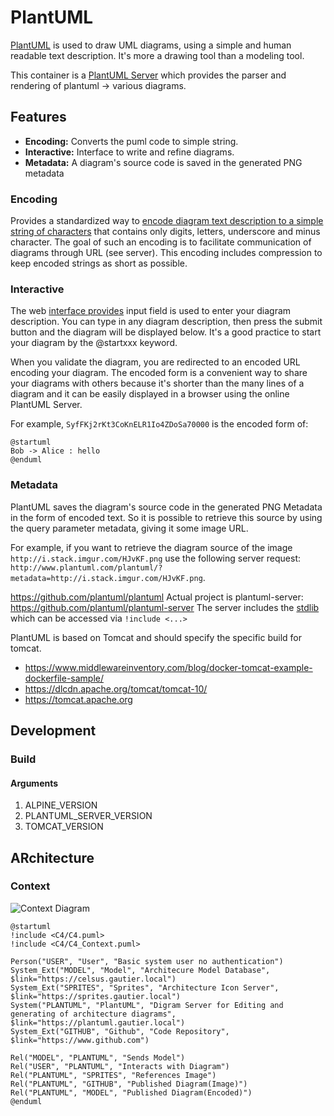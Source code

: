 # PlantUML

[PlantUML](https://plantuml.com) is used to draw UML diagrams, using a simple and human readable text description. It's more a drawing tool than a modeling tool.

This container is a [PlantUML Server](https://github.com/plantuml/plantuml-server) which provides the parser and rendering of plantuml -> various diagrams.

## Features

- **Encoding:** Converts the puml code to simple string.
- **Interactive:** Interface to write and refine diagrams.
- **Metadata:** A diagram's source code is saved in the generated PNG metadata 


### Encoding

Provides a standardized way to [encode diagram text description to a simple string of characters](https://plantuml.com/text-encoding) that contains only digits, letters, underscore and minus character. The goal of such an encoding is to facilitate communication of diagrams through URL (see server). This encoding includes compression to keep encoded strings as short as possible.

### Interactive

The web [interface provides](https://plantuml.com/server) input field is used to enter your diagram description. You can type in any diagram description, then press the submit button and the diagram will be displayed below. It's a good practice to start your diagram by the @startxxx keyword.

When you validate the diagram, you are redirected to an encoded URL encoding your diagram. The encoded form is a convenient way to share your diagrams with others because it's shorter than the many lines of a diagram and it can be easily displayed in a browser using the online PlantUML Server.

For example, `SyfFKj2rKt3CoKnELR1Io4ZDoSa70000` is the encoded form of:
```
@startuml
Bob -> Alice : hello
@enduml
```

### Metadata

PlantUML saves the diagram's source code in the generated PNG Metadata in the form of encoded text. So it is possible to retrieve this source by using the query parameter metadata, giving it some image URL.

For example, if you want to retrieve the diagram source of the image `http://i.stack.imgur.com/HJvKF.png` use the following server request: `http://www.plantuml.com/plantuml/?metadata=http://i.stack.imgur.com/HJvKF.png`.



https://github.com/plantuml/plantuml
Actual project is plantuml-server: https://github.com/plantuml/plantuml-server
The server includes the [stdlib](https://github.com/plantuml/plantuml-stdlib) which can be accessed via `!include <...>`  

PlantUML is based on Tomcat and should specify the specific build for tomcat.
- https://www.middlewareinventory.com/blog/docker-tomcat-example-dockerfile-sample/
- https://dlcdn.apache.org/tomcat/tomcat-10/
- https://tomcat.apache.org

## Development

### Build

#### Arguments

1. ALPINE_VERSION
2. PLANTUML_SERVER_VERSION
3. TOMCAT_VERSION

## ARchitecture

### Context

![Context Diagram](https://www.plantuml.com/plantuml/svg/VLB1JiCm3BtlAqp5OKYekt12W0HR1PKOLErsdhBKQoFIf8fT1dzFqcrQOS0fZkttdb-SCsMaxag4c-dLP7eLjrsZxqPdtxEhgJMC7xolZZ9qPCquMXP97br2j2HquNmGf2JG9p4sqFaa60kYuneDAobOMHDTZ8g-lae-U1pDNsV9Su3EROaw1FTErefHTWwXJy9Ci5WBGbyzrygytKOrSqlNaub4JHt5bPTGw69jfT0_18eiJnT94PYBrdbY6efmK4cbDL2WU-zD_92W7UWFZN6KFT-_B9RptaEcXU5zF5EL4ysU5ZRMGL8gLgO2OKgeqA0J_TLkG0odAPK8I3eTfGtqVW7_-drC5q_BXp31e-AwMuTewfyHScmjARRkyvHvkzt6LTyUIzjunb6EUh2SeSa2JKcxpVZ6lk_m3OPjgVymJaWcs7fYcErS7H3V28yRod633er4WhGH5VxMVZIOTMkjgCRom3xkGHU_eOvMJa29aTvCwM5V)

```
@startuml
!include <C4/C4.puml>
!include <C4/C4_Context.puml>

Person("USER", "User", "Basic system user no authentication")
System_Ext("MODEL", "Model", "Architecure Model Database", $link="https://celsus.gautier.local")
System_Ext("SPRITES", "Sprites", "Architecture Icon Server", $link="https://sprites.gautier.local")
System("PLANTUML", "PlantUML", "Digram Server for Editing and generating of architecture diagrams", $link="https://plantuml.gautier.local")
System_Ext("GITHUB", "Github", "Code Repository", $link="https://www.github.com")

Rel("MODEL", "PLANTUML", "Sends Model")
Rel("USER", "PLANTUML", "Interacts with Diagram")
Rel("PLANTUML", "SPRITES", "References Image")
Rel("PLANTUML", "GITHUB", "Published Diagram(Image)")
Rel("PLANTUML", "MODEL", "Published Diagram(Encoded)")
@enduml
```
